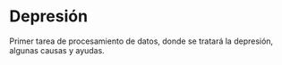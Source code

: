# Depresión
Primer tarea de procesamiento de datos, donde se tratará la depresión, algunas causas y ayudas.
